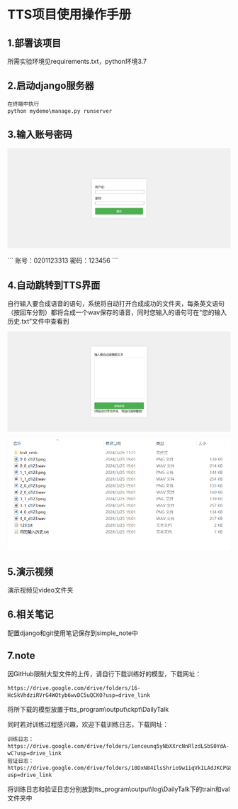 # TTS项目使用操作手册

## 1.部署该项目

所需实验环境见requirements.txt，python环境3.7

## 2.启动django服务器

```
在终端中执行
python mydemo\manage.py runserver
```

## 3.输入账号密码


<p align="center">
	<img src="pictures/index.png" width="%70">
</p>
```
账号：0201123313
密码：123456
```

## 4.自动跳转到TTS界面

自行输入要合成语音的语句，系统将自动打开合成成功的文件夹，每条英文语句（按回车分割）都将合成一个wav保存的语音，同时您输入的语句可在“您的输入历史.txt”文件中查看到

<p align="center">
	<img src="pictures/show.png" width="%70">
</p>

<p align="center">
	<img src="pictures/docs.png" width="%70">
</p>

## 5.演示视频

演示视频见video文件夹

## 6.相关笔记

配置django和git使用笔记保存到simple_note中

## 7.note

因GitHub限制大型文件的上传，请自行下载训练好的模型，下载网址：

```
https://drive.google.com/drive/folders/16-HcSkVhdziRVrG4WOtyb6wvDC5uQCKO?usp=drive_link
```

将所下载的模型放置于tts_program\output\ckpt\DailyTalk

同时若对训练过程感兴趣，欢迎下载训练日志，下载网址：

```
训练日志：https://drive.google.com/drive/folders/1enceunq5yNbXXrcNnRlzdLSbS0YdA-wC?usp=drive_link
验证日志：https://drive.google.com/drive/folders/10DxN84IlsShrio9w1iqVkILAdJKCPG8v?usp=drive_link
```

将训练日志和验证日志分别放到tts_program\output\log\DailyTalk下的train和val文件夹中